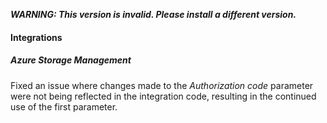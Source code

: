 ***WARNING: This version is invalid. Please install a different version.***

#### Integrations

##### Azure Storage Management

Fixed an issue where changes made to the *Authorization code* parameter were not being reflected in the integration code, resulting in the continued use of the first parameter.
